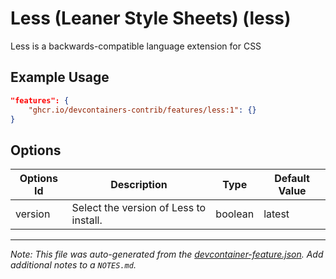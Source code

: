 
# Less (Leaner Style Sheets) (less)

Less is a backwards-compatible language extension for CSS

## Example Usage

```json
"features": {
    "ghcr.io/devcontainers-contrib/features/less:1": {}
}
```

## Options

| Options Id | Description | Type | Default Value |
|-----|-----|-----|-----|
| version | Select the version of Less to install. | boolean | latest |



---

_Note: This file was auto-generated from the [devcontainer-feature.json](https://github.com/devcontainers-contrib/features/blob/main/src/less/devcontainer-feature.json).  Add additional notes to a `NOTES.md`._
